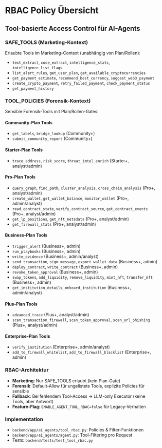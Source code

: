 # RBAC Policy Übersicht
## Tool-basierte Access Control für AI-Agents

### SAFE_TOOLS (Marketing-Kontext)
Erlaubte Tools im Marketing-Context (unabhängig von Plan/Rollen):
- `text_extract`, `code_extract`, `intelligence_stats`, `intelligence_list_flags`
- `list_alert_rules`, `get_user_plan`, `get_available_cryptocurrencies`
- `get_payment_estimate`, `recommend_best_currency`, `suggest_web3_payment`
- `create_crypto_payment`, `retry_failed_payment`, `check_payment_status`
- `get_payment_history`

### TOOL_POLICIES (Forensik-Kontext)
Sensible Forensik-Tools mit Plan/Rollen-Gates:

#### Community-Plan Tools
- `get_labels`, `bridge_lookup` (Community+)
- `submit_community_report` (Community+)

#### Starter-Plan Tools
- `trace_address`, `risk_score`, `threat_intel_enrich` (Starter+, analyst/admin)

#### Pro-Plan Tools
- `query_graph`, `find_path`, `cluster_analysis`, `cross_chain_analysis` (Pro+, analyst/admin)
- `create_wallet`, `get_wallet_balance`, `monitor_wallet` (Pro+, admin/analyst)
- `read_contract_state`, `verify_contract_source`, `get_contract_events` (Pro+, analyst/admin)
- `get_lp_positions`, `get_nft_metadata` (Pro+, analyst/admin)
- `get_firewall_stats` (Pro+, analyst/admin)

#### Business-Plan Tools
- `trigger_alert` (Business+, admin)
- `run_playbooks` (Business+, admin)
- `write_evidence` (Business+, admin/analyst)
- `send_transaction`, `sign_message`, `export_wallet_data` (Business+, admin)
- `deploy_contract`, `write_contract` (Business+, admin)
- `revoke_token_approval` (Business+, admin)
- `swap_tokens`, `add_liquidity`, `remove_liquidity`, `mint_nft`, `transfer_nft` (Business+, admin)
- `get_institution_details`, `onboard_institution` (Business+, admin/analyst)

#### Plus-Plan Tools
- `advanced_trace` (Plus+, analyst/admin)
- `scan_transaction_firewall`, `scan_token_approval`, `scan_url_phishing` (Plus+, analyst/admin)

#### Enterprise-Plan Tools
- `verify_institution` (Enterprise+, admin/analyst)
- `add_to_firewall_whitelist`, `add_to_firewall_blacklist` (Enterprise+, admin)

### RBAC-Architektur
- **Marketing**: Nur SAFE_TOOLS erlaubt (kein Plan-Gate)
- **Forensik**: Default-Allow für ungelistete Tools, explizite Policies für sensible
- **Fallback**: Bei fehlendem Tool-Access → LLM-only Executor (keine Tools, aber Antwort)
- **Feature-Flag**: `ENABLE_AGENT_TOOL_RBAC=false` für Legacy-Verhalten

### Implementation
- `backend/app/ai_agents/tool_rbac.py`: Policies & Filter-Funktionen
- `backend/app/ai_agents/agent.py`: Tool-Filtering pro Request
- Tests: `backend/tests/test_tool_rbac.py`
